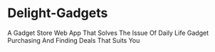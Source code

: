 # Delight-Gadgets
A Gadget Store Web App That Solves The Issue Of Daily Life Gadget Purchasing And Finding Deals That Suits You 
